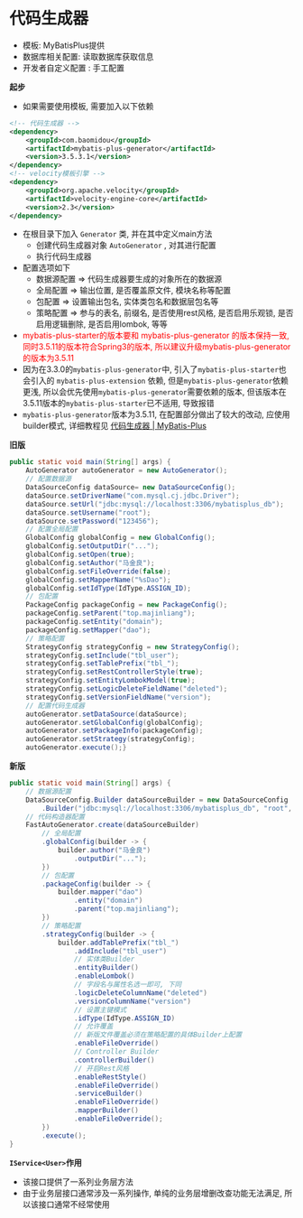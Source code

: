 
# 代码生成器

- 模板: MyBatisPlus提供
- 数据库相关配置: 读取数据库获取信息
- 开发者自定义配置 : 手工配置

**起步**
- 如果需要使用模板, 需要加入以下依赖
```xml
<!-- 代码生成器 -->  
<dependency>  
    <groupId>com.baomidou</groupId>  
    <artifactId>mybatis-plus-generator</artifactId>  
    <version>3.5.3.1</version>  
</dependency>  
<!-- velocity模板引擎 -->  
<dependency>  
    <groupId>org.apache.velocity</groupId>  
    <artifactId>velocity-engine-core</artifactId>  
    <version>2.3</version>  
</dependency>
```
- 在根目录下加入 `Generator` 类, 并在其中定义main方法
	- 创建代码生成器对象 `AutoGenerator` , 对其进行配置
	- 执行代码生成器
- 配置选项如下
	- 数据源配置 => 代码生成器要生成的对象所在的数据源
	- 全局配置 => 输出位置, 是否覆盖原文件, 模块名称等配置
	- 包配置 => 设置输出包名, 实体类包名和数据层包名等
	- 策略配置 => 参与的表名, 前缀名, 是否使用rest风格, 是否启用乐观锁, 是否启用逻辑删除, 是否启用lombok, 等等
- <span style="color: red">mybatis-plus-starter的版本要和 mybatis-plus-generator 的版本保持一致, 同时3.5.11的版本符合Spring3的版本, 所以建议升级mybatis-plus-generator的版本为3.5.11</span>
- 因为在3.3.0的`mybatis-plus-generator`中, 引入了`mybatis-plus-starter`也会引入的 `mybatis-plus-extension` 依赖, 但是`mybatis-plus-generator`依赖更浅, 所以会优先使用`mybatis-plus-generator`需要依赖的版本, 但该版本在3.5.11版本的`mybatis-plus-starter`已不适用, 导致报错
- `mybatis-plus-generator`版本为3.5.11, 在配置部分做出了较大的改动, 应使用builder模式, 详细教程见 [代码生成器 | MyBatis-Plus](https://baomidou.com/guides/new-code-generator/)

**旧版**

```java
public static void main(String[] args) {  
    AutoGenerator autoGenerator = new AutoGenerator();
    // 配置数据源
    DataSourceConfig dataSource= new DataSourceConfig();  
    dataSource.setDriverName("com.mysql.cj.jdbc.Driver");   
    dataSource.setUrl("jdbc:mysql://localhost:3306/mybatisplus_db");    
    dataSource.setUsername("root");    
    dataSource.setPassword("123456");    
    // 配置全局配置  
    GlobalConfig globalConfig = new GlobalConfig();
    globalConfig.setOutputDir("...");    
    globalConfig.setOpen(true);    
    globalConfig.setAuthor("马金良");  
    globalConfig.setFileOverride(false);    
    globalConfig.setMapperName("%sDao");    
    globalConfig.setIdType(IdType.ASSIGN_ID);    
    // 包配置  
    PackageConfig packageConfig = new PackageConfig();    
    packageConfig.setParent("top.majinliang");    
    packageConfig.setEntity("domain");    
    packageConfig.setMapper("dao");    
    // 策略配置  
    StrategyConfig strategyConfig = new StrategyConfig();    
    strategyConfig.setInclude("tbl_user");    
    strategyConfig.setTablePrefix("tbl_");    
    strategyConfig.setRestControllerStyle(true);    
    strategyConfig.setEntityLombokModel(true);    
    strategyConfig.setLogicDeleteFieldName("deleted");    
    strategyConfig.setVersionFieldName("version");    
    // 配置代码生成器  
    autoGenerator.setDataSource(dataSource);    
    autoGenerator.setGlobalConfig(globalConfig);    
    autoGenerator.setPackageInfo(packageConfig);    
    autoGenerator.setStrategy(strategyConfig);    
    autoGenerator.execute();}
```

**新版**

```java
public static void main(String[] args) {
    // 数据源配置
    DataSourceConfig.Builder dataSourceBuilder = new DataSourceConfig
        .Builder("jdbc:mysql://localhost:3306/mybatisplus_db", "root", "123456");
    // 代码构造器配置
    FastAutoGenerator.create(dataSourceBuilder)
        // 全局配置
        .globalConfig(builder -> {
            builder.author("马金良")
                .outputDir("...");
        })
        // 包配置
        .packageConfig(builder -> {
            builder.mapper("dao")
                .entity("domain")
                .parent("top.majinliang");
        })
        // 策略配置
        .strategyConfig(builder -> {
            builder.addTablePrefix("tbl_")
                .addInclude("tbl_user")
                // 实体类Builder
                .entityBuilder()
                .enableLombok()
                // 字段名与属性名选一即可, 下同
                .logicDeleteColumnName("deleted")
                .versionColumnName("version")
                // 设置主键模式
                .idType(IdType.ASSIGN_ID)
                // 允许覆盖
                // 新版文件覆盖必须在策略配置的具体Builder上配置
                .enableFileOverride()
                // Controller Builder
                .controllerBuilder()
                // 开启Rest风格
                .enableRestStyle()
                .enableFileOverride()
                .serviceBuilder()
                .enableFileOverride()
                .mapperBuilder()
                .enableFileOverride();
        })
        .execute();
}
```

**`IService<User>`作用**
- 该接口提供了一系列业务层方法
- 由于业务层接口通常涉及一系列操作, 单纯的业务层增删改查功能无法满足, 所以该接口通常不经常使用
